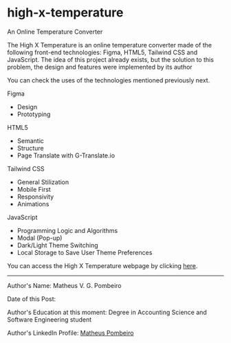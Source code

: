 # high-x-temperature
 An Online Temperature Converter

 <p>The High X Temperature is an online temperature converter made of the following front-end technologies: Figma, HTML5, Tailwind CSS and JavaScript. The idea of this project already exists, but the solution to this problem, the design and features were implemented by its author</p>

 <p>You can check the uses of the technologies mentioned previously next.</p>

 <p>Figma</p>

 <ul>
    <li>Design</li>
    <li>Prototyping</li>
 </ul>

 <p>HTML5</p>

 <ul>
    <li>Semantic</li>
    <li>Structure</li>
    <li>Page Translate with G-Translate.io</li>
 </ul>

 <p>Tailwind CSS</p>

 <ul>
    <li>General Stilization</li>
    <li>Mobile First</li>
    <li>Responsivity</li>
    <li>Animations</li>
 </ul>

  <p>JavaScript</p>

 <ul>
    <li>Programming Logic and Algorithms</li>
    <li>Modal (Pop-up)</li>
    <li>Dark/Light Theme Switching</li>
    <li>Local Storage to Save User Theme Preferences</li>
 </ul>

 <p>You can access the High X Temperature webpage by clicking <a href="https://matheus-pombeiro.github.io/high-x-temperature/src/index.html" target="_blank" rel="noopener noreferrer">here</a>.</p>

 <hr>

 <p>Author's Name: Matheus V. G. Pombeiro</p>
 <p>Date of this Post: </p>
 <p>Author's Education at this moment: Degree in Accounting Science and Software Engineering student</p>
 <p>Author's LinkedIn Profile: <a href="https://www.linkedin.com/in/matheus-pombeiro/" target="_blank" rel="noopener noreferrer">Matheus Pombeiro</a></p>